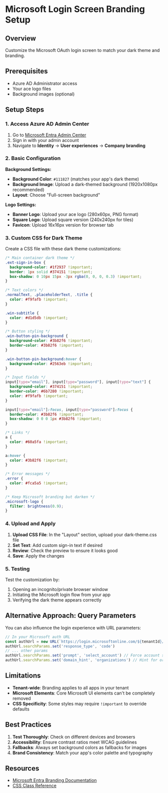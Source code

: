 # Microsoft Login Screen Branding Setup

## Overview
Customize the Microsoft OAuth login screen to match your dark theme and branding.

## Prerequisites
- Azure AD Administrator access
- Your ace logo files
- Background images (optional)

## Setup Steps

### 1. Access Azure AD Admin Center
1. Go to [Microsoft Entra Admin Center](https://entra.microsoft.com/)
2. Sign in with your admin account
3. Navigate to **Identity** → **User experiences** → **Company branding**

### 2. Basic Configuration

**Background Settings:**
- **Background Color**: `#111827` (matches your app's dark theme)
- **Background Image**: Upload a dark-themed background (1920x1080px recommended)
- **Layout**: Choose "Full-screen background"

**Logo Settings:**
- **Banner Logo**: Upload your ace logo (280x60px, PNG format)
- **Square Logo**: Upload square version (240x240px for tiles)
- **Favicon**: Upload 16x16px version for browser tab

### 3. Custom CSS for Dark Theme

Create a CSS file with these dark theme customizations:

```css
/* Main container dark theme */
.ext-sign-in-box {
  background-color: #1f2937 !important;
  border: 1px solid #374151 !important;
  box-shadow: 0 10px 15px -3px rgba(0, 0, 0, 0.3) !important;
}

/* Text colors */
.normalText, .placeholderText, .title {
  color: #f9fafb !important;
}

.win-subtitle {
  color: #d1d5db !important;
}

/* Button styling */
.win-button-pin-background {
  background-color: #3b82f6 !important;
  border-color: #3b82f6 !important;
}

.win-button-pin-background:hover {
  background-color: #2563eb !important;
}

/* Input fields */
input[type="email"], input[type="password"], input[type="text"] {
  background-color: #374151 !important;
  border-color: #6b7280 !important;
  color: #f9fafb !important;
}

input[type="email"]:focus, input[type="password"]:focus {
  border-color: #3b82f6 !important;
  box-shadow: 0 0 0 1px #3b82f6 !important;
}

/* Links */
a {
  color: #60a5fa !important;
}

a:hover {
  color: #3b82f6 !important;
}

/* Error messages */
.error {
  color: #fca5a5 !important;
}

/* Keep Microsoft branding but darken */
.microsoft-logo {
  filter: brightness(0.9);
}
```

### 4. Upload and Apply

1. **Upload CSS File**: In the "Layout" section, upload your dark-theme.css file
2. **Set Text**: Add custom sign-in text if desired
3. **Review**: Check the preview to ensure it looks good
4. **Save**: Apply the changes

### 5. Testing

Test the customization by:
1. Opening an incognito/private browser window
2. Initiating the Microsoft login flow from your app
3. Verifying the dark theme appears correctly

## Alternative Approach: Query Parameters

You can also influence the login experience with URL parameters:

```typescript
// In your Microsoft auth URL
const authUrl = new URL(`https://login.microsoftonline.com/${tenantId}/oauth2/v2.0/authorize`)
authUrl.searchParams.set('response_type', 'code')
// ... other params
authUrl.searchParams.set('prompt', 'select_account') // Force account selection
authUrl.searchParams.set('domain_hint', 'organizations') // Hint for org accounts
```

## Limitations

- **Tenant-wide**: Branding applies to all apps in your tenant
- **Microsoft Elements**: Core Microsoft UI elements can't be completely removed
- **CSS Specificity**: Some styles may require `!important` to override defaults

## Best Practices

1. **Test Thoroughly**: Check on different devices and browsers
2. **Accessibility**: Ensure contrast ratios meet WCAG guidelines
3. **Fallbacks**: Always set background colors as fallbacks for images
4. **Brand Consistency**: Match your app's color palette and typography

## Resources

- [Microsoft Entra Branding Documentation](https://learn.microsoft.com/en-us/entra/fundamentals/how-to-customize-branding)
- [CSS Class Reference](https://docs.microsoft.com/en-us/azure/active-directory/develop/howto-add-branding-in-azure-ad-apps)
